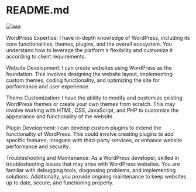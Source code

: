 # README.md
![aaa](https://github.com/sarah2023/README.md/assets/134475027/65fc7eb8-c094-4596-9165-ca022ffc6a7e)
<p> WordPress Expertise: I have in-depth knowledge of WordPress, including its core functionalities, themes, plugins, and the overall ecosystem. You understand how to leverage the platform's flexibility and customize it according to client requirements.

Website Development: I can create websites using WordPress as the foundation. This involves designing the website layout, implementing custom themes, coding functionality, and optimizing the site for performance and user experience.

Theme Customization: I have the ability to modify and customize existing WordPress themes or create your own themes from scratch. This may involve working with HTML, CSS, JavaScript, and PHP to customize the appearance and functionality of the website.

Plugin Development: I can develop custom plugins to extend the functionality of WordPress. This could involve creating plugins to add specific features, integrate with third-party services, or enhance website performance and security.

Troubleshooting and Maintenance: As a WordPress developer,  skilled in troubleshooting issues that may arise with WordPress websites. You are familiar with debugging tools, diagnosing problems, and implementing solutions. Additionally, you provide ongoing maintenance to keep websites up to date, secure, and functioning properly.</p>

